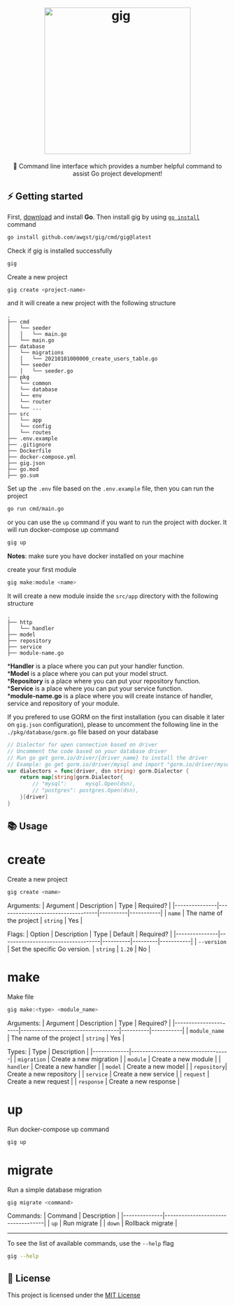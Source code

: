 <h1 align="center">
  <img width="334" alt="gig" src="https://github.com/awgst/gig/assets/60491935/2cb202e0-c2ca-48d7-94ad-a47c4292b27d">

</h1>
<p align="center">🚀 Command line interface which provides a number helpful command to assist Go project development!</p>

## ⚡️ Getting started

First, [download](https://golang.org/dl/) and install **Go**. Then install gig by using [`go install`](https://golang.org/cmd/go/#hdr-Compile_and_install_packages_and_dependencies) command
```bash
go install github.com/awgst/gig/cmd/gig@latest
```

Check if gig is installed successfully
```bash
gig
```

Create a new project
```bash
gig create <project-name>
```
and it will create a new project with the following structure
```
.
├── cmd
│   └── seeder
│   │   └── main.go
│   └── main.go
├── database
│   └── migrations
│   │   └── 20210101000000_create_users_table.go
│   └── seeder
│   │   └── seeder.go
├── pkg
│   └── common
│   └── database
│   └── env
│   └── router
│   └── ...
├── src
│   └── app
│   └── config
│   └── routes
├── .env.example
├── .gitignore
├── Dockerfile
├── docker-compose.yml
├── gig.json
├── go.mod
├── go.sum
```

Set up the `.env` file based on the `.env.example` file, then you can run the project
```bash
go run cmd/main.go
```

or you can use the `up` command if you want to run the project with docker. It will run docker-compose up command
```bash
gig up
```
**Notes**: make sure you have docker installed on your machine

create your first module
```bash
gig make:module <name>
```
It will create a new module inside the `src/app` directory with the following structure
```
.
├── http
│   └── handler
├── model
├── repository
├── service
├── module-name.go
```

***Handler** is a place where you can put your handler function.\
***Model** is a place where you can put your model struct.\
***Repository** is a place where you can put your repository function.\
***Service** is a place where you can put your service function.\
***module-name.go** is a place where you will create instance of handler, service and repository of your module.

If you prefered to use GORM on the first installation (you can disable it later on `gig.json` configuration), please to uncomment the following line in the `./pkg/database/gorm.go` file based on your database
```go
// Dialector for open connection based on driver
// Uncomment the code based on your database driver
// Run go get gorm.io/driver/{driver_name} to install the driver
// Example: go get gorm.io/driver/mysql and import "gorm.io/driver/mysql"
var dialectors = func(driver, dsn string) gorm.Dialector {
	return map[string]gorm.Dialector{
		// "mysql":      mysql.Open(dsn),
		// "postgres": postgres.Open(dsn),
	}[driver]
}
```

## 📚 Usage

# create
Create a new project
```bash
gig create <name>
```

Arguments:
| Argument      | Description                       | Type     | Required? |
|---------------|-----------------------------------|----------|-----------|
| `name`        | The name of the project           | `string` | Yes       |


Flags:
| Option        | Description                       | Type     | Default | Required? |
|---------------|-----------------------------------|----------|---------|-----------|
| `--version`   | Set the specific Go version.      | `string` | `1.20`  | No        |

# make
Make file
```bash
gig make:<type> <module_name>
```

Arguments:
| Argument             | Description                       | Type     | Required? |
|----------------------|-----------------------------------|----------|-----------|
| `module_name`        | The name of the project           | `string` | Yes       |

Types:
| Type        | Description                       |
|-------------|-----------------------------------|
| `migration` | Create a new migration            |
| `module`    | Create a new module               |
| `handler`   | Create a new handler              |
| `model`     | Create a new model                |
| `repository`| Create a new repository           |
| `service`   | Create a new service              |
| `request`   | Create a new request              |
| `response`  | Create a new response             |

# up
Run docker-compose up command
```bash
gig up
```

# migrate
Run a simple database migration
```bash
gig migrate <command>
```
Commands:
| Command      | Description                       |
|--------------|-----------------------------------|
| `up`         | Run migrate                       |
| `down`       | Rollback migrate                  |

-----------------

To see the list of available commands, use the `--help` flag
```bash
gig --help
```

## 📝 License

This project is licensed under the [MIT License](https://github.com/awgst/gig/blob/master/LICENSE)
